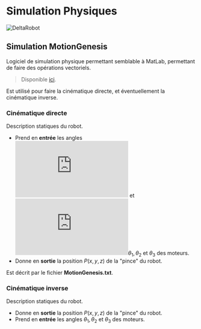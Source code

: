 # Simulation Physiques

![DeltaRobot](https://1ugn2l2m3z2y31d4y73c1m5w-wpengine.netdna-ssl.com/wp-content/uploads/2016/01/Delta-Robot-Diagram.jpg)

## Simulation MotionGenesis

Logiciel de simulation physique permettant semblable à MatLab, permettant de faire des opérations vectoriels.
>Disponible [ici](http://www.motiongenesis.com/). 

 Est utilisé pour faire la cinématique directe, et éventuellement la cinématique inverse.

### Cinématique directe
Description statiques du robot. 
- Prend en **entrée** les angles ![equation](http://www.sciweavers.org/tex2img.php?eq=%20%5Ctheta_1%2C%20%5Ctheta_2&bc=White&fc=Black&im=png&fs=12&ff=arev&edit=0) et ![equation](http://www.sciweavers.org/tex2img.php?eq=%20%5Ctheta_3&bc=White&fc=Black&im=png&fs=12&ff=arev&edit=0)$\theta_1, \theta_2$ et $\theta_3$ des moteurs.
- Donne en **sortie** la position $P(x,y,z)$ de la "pince" du robot.

Est décrit par le fichier **MotionGenesis.txt**.

### Cinématique inverse
Description statiques du robot. 
- Donne en **sortie** la position $P(x,y,z)$ de la "pince" du robot.
- Prend en **entrée** les angles $\theta_1, \theta_2$ et $\theta_3$ des moteurs.
